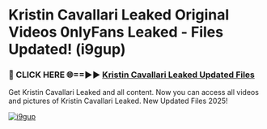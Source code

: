 # Kristin Cavallari Leaked Original Videos 0nlyFans Leaked - Files Updated! (i9gup)

<h3>🔴 CLICK HERE 🌐==►► <a href="https://tinyurl.com/ehrbuxhb" rel="nofollow">Kristin Cavallari Leaked Updated Files</a></h3>

Get Kristin Cavallari Leaked and all content. Now you can access all videos and pictures of Kristin Cavallari Leaked. New Updated Files 2025!

[![i9gup](https://i.imgur.com/lVYEuWS.gif)](https://tinyurl.com/ehrbuxhb)
